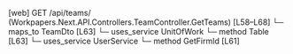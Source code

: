 [web] GET /api/teams/  (Workpapers.Next.API.Controllers.TeamController.GetTeams)  [L58–L68]
  └─ maps_to TeamDto [L63]
  └─ uses_service UnitOfWork
    └─ method Table [L63]
  └─ uses_service UserService
    └─ method GetFirmId [L61]

